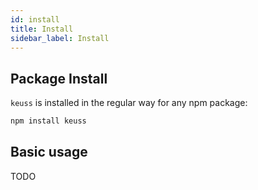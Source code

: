 ```yaml
---
id: install
title: Install
sidebar_label: Install
---
```


## Package Install
`keuss` is installed in the regular way for any npm package:

```bash
npm install keuss
```
## Basic usage
TODO